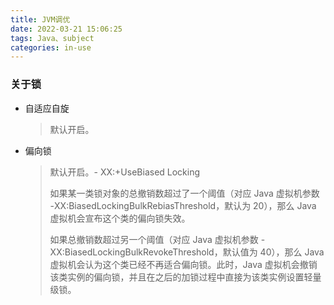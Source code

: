 ```yaml
---
title: JVM调优
date: 2022-03-21 15:06:25
tags: Java、subject
categories: in-use
---
```


### 关于锁

- 自适应自旋

  > 默认开启。

- 偏向锁

  > 默认开启。- XX:+UseBiased Locking
  >
  > 如果某一类锁对象的总撤销数超过了一个阈值（对应 Java 虚拟机参数 
  > -XX:BiasedLockingBulkRebiasThreshold，默认为 20），那么 Java 虚拟机会宣布这个类的偏向锁失效。
  >
  > 如果总撤销数超过另一个阈值（对应 Java 虚拟机参数 
  > -XX:BiasedLockingBulkRevokeThreshold，默认值为 40），那么 Java 虚拟机会认为这个类已经不再适合偏向锁。此时，Java 虚拟机会撤销该类实例的偏向锁，并且在之后的加锁过程中直接为该类实例设置轻量级锁。

